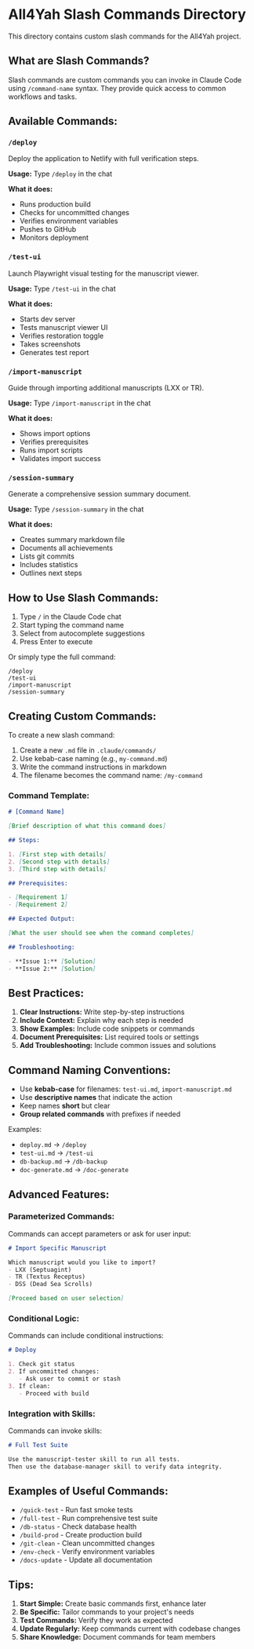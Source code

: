 # All4Yah Slash Commands Directory

This directory contains custom slash commands for the All4Yah project.

## What are Slash Commands?

Slash commands are custom commands you can invoke in Claude Code using `/command-name` syntax. They provide quick access to common workflows and tasks.

## Available Commands:

### `/deploy`
Deploy the application to Netlify with full verification steps.

**Usage:** Type `/deploy` in the chat

**What it does:**
- Runs production build
- Checks for uncommitted changes
- Verifies environment variables
- Pushes to GitHub
- Monitors deployment

### `/test-ui`
Launch Playwright visual testing for the manuscript viewer.

**Usage:** Type `/test-ui` in the chat

**What it does:**
- Starts dev server
- Tests manuscript viewer UI
- Verifies restoration toggle
- Takes screenshots
- Generates test report

### `/import-manuscript`
Guide through importing additional manuscripts (LXX or TR).

**Usage:** Type `/import-manuscript` in the chat

**What it does:**
- Shows import options
- Verifies prerequisites
- Runs import scripts
- Validates import success

### `/session-summary`
Generate a comprehensive session summary document.

**Usage:** Type `/session-summary` in the chat

**What it does:**
- Creates summary markdown file
- Documents all achievements
- Lists git commits
- Includes statistics
- Outlines next steps

## How to Use Slash Commands:

1. Type `/` in the Claude Code chat
2. Start typing the command name
3. Select from autocomplete suggestions
4. Press Enter to execute

Or simply type the full command:
```
/deploy
/test-ui
/import-manuscript
/session-summary
```

## Creating Custom Commands:

To create a new slash command:

1. Create a new `.md` file in `.claude/commands/`
2. Use kebab-case naming (e.g., `my-command.md`)
3. Write the command instructions in markdown
4. The filename becomes the command name: `/my-command`

### Command Template:

```markdown
# [Command Name]

[Brief description of what this command does]

## Steps:

1. [First step with details]
2. [Second step with details]
3. [Third step with details]

## Prerequisites:

- [Requirement 1]
- [Requirement 2]

## Expected Output:

[What the user should see when the command completes]

## Troubleshooting:

- **Issue 1:** [Solution]
- **Issue 2:** [Solution]
```

## Best Practices:

1. **Clear Instructions:** Write step-by-step instructions
2. **Include Context:** Explain why each step is needed
3. **Show Examples:** Include code snippets or commands
4. **Document Prerequisites:** List required tools or settings
5. **Add Troubleshooting:** Include common issues and solutions

## Command Naming Conventions:

- Use **kebab-case** for filenames: `test-ui.md`, `import-manuscript.md`
- Use **descriptive names** that indicate the action
- Keep names **short** but clear
- **Group related commands** with prefixes if needed

Examples:
- `deploy.md` → `/deploy`
- `test-ui.md` → `/test-ui`
- `db-backup.md` → `/db-backup`
- `doc-generate.md` → `/doc-generate`

## Advanced Features:

### Parameterized Commands:

Commands can accept parameters or ask for user input:

```markdown
# Import Specific Manuscript

Which manuscript would you like to import?
- LXX (Septuagint)
- TR (Textus Receptus)
- DSS (Dead Sea Scrolls)

[Proceed based on user selection]
```

### Conditional Logic:

Commands can include conditional instructions:

```markdown
# Deploy

1. Check git status
2. If uncommitted changes:
   - Ask user to commit or stash
3. If clean:
   - Proceed with build
```

### Integration with Skills:

Commands can invoke skills:

```markdown
# Full Test Suite

Use the manuscript-tester skill to run all tests.
Then use the database-manager skill to verify data integrity.
```

## Examples of Useful Commands:

- `/quick-test` - Run fast smoke tests
- `/full-test` - Run comprehensive test suite
- `/db-status` - Check database health
- `/build-prod` - Create production build
- `/git-clean` - Clean uncommitted changes
- `/env-check` - Verify environment variables
- `/docs-update` - Update all documentation

## Tips:

1. **Start Simple:** Create basic commands first, enhance later
2. **Be Specific:** Tailor commands to your project's needs
3. **Test Commands:** Verify they work as expected
4. **Update Regularly:** Keep commands current with codebase changes
5. **Share Knowledge:** Document commands for team members

